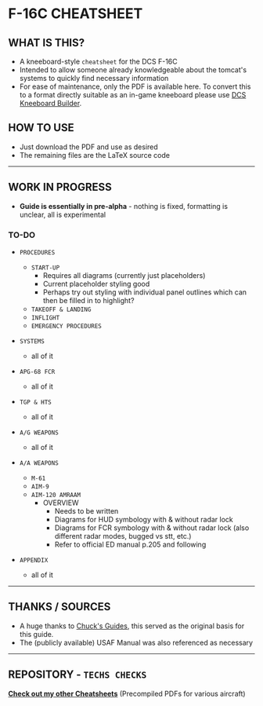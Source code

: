 # F-16C CHEATSHEET

## WHAT IS THIS?

- A kneeboard-style `cheatsheet` for the DCS F-16C
- Intended to allow someone already knowledgeable about the tomcat's systems to quickly find necessary information
- For ease of maintenance, only the PDF is available here. To convert this to a format directly suitable as an in-game kneeboard please use [DCS Kneeboard Builder](https://dcskneeboardbuilder.com/).

## HOW TO USE

- Just download the PDF and use as desired
- The remaining files are the LaTeX source code

***

## WORK IN PROGRESS

- **Guide is essentially in pre-alpha** - nothing is fixed, formatting is unclear, all is experimental
  
### TO-DO

- `PROCEDURES`
  - `START-UP`
    - Requires all diagrams (currently just placeholders)
    - Current placeholder styling good
    - Perhaps try out styling with individual panel outlines which can then be filled in to highlight?
  - `TAKEOFF & LANDING`
  - `INFLIGHT`
  - `EMERGENCY PROCEDURES`

- `SYSTEMS`
  - all of it

- `APG-68 FCR`
  - all of it

- `TGP & HTS`
  - all of it

- `A/G WEAPONS`
  - all of it

- `A/A WEAPONS`
  - `M-61`
  - `AIM-9`
  - `AIM-120 AMRAAM`
    - OVERVIEW
      - Needs to be written
      - Diagrams for HUD symbology with & without radar lock
      - Diagrams for FCR symbology with & without radar lock (also different radar modes, bugged vs stt, etc.)
      - Refer to official ED manual p.205 and following

- `APPENDIX`
  - all of it

***

## THANKS / SOURCES

- A huge thanks to [Chuck's Guides](https://www.mudspike.com/chucks-guides-dcs/), this served as the original basis for this guide.
- The (publicly available) USAF Manual was also referenced as necessary

***

## REPOSITORY - `TECHS CHECKS`

[**Check out my other Cheatsheets**](https://github.com/Techneatium/Techs-Checks) (Precompiled PDFs for various aircraft)
